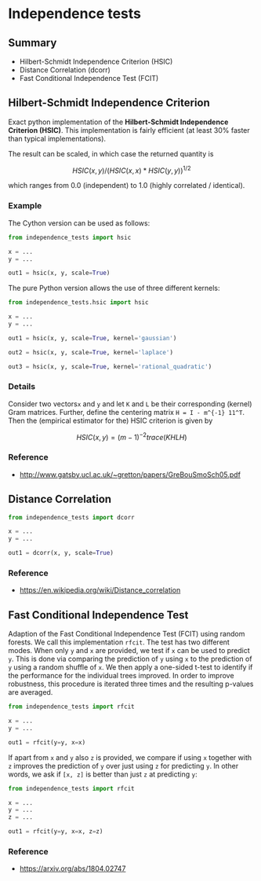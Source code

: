 # Independence tests

## Summary

- Hilbert-Schmidt Independence Criterion (HSIC)
- Distance Correlation (dcorr)
- Fast Conditional Independence Test (FCIT)

## Hilbert-Schmidt Independence Criterion

Exact python implementation of the **Hilbert-Schmidt Independence Criterion (HSIC)**.
This implementation is fairly efficient (at least 30% faster than typical implementations).

The result can be scaled, in which case the returned quantity is

```math
HSIC(x, y) / (HSIC(x, x) * HSIC(y, y))^{1/2}
```

which ranges from 0.0 (independent) to 1.0 (highly correlated / identical).


### Example

The Cython version can be used as follows:

```python
from independence_tests import hsic

x = ...
y = ...

out1 = hsic(x, y, scale=True)
```

The pure Python version allows the use of three different kernels:

```python
from independence_tests.hsic import hsic

x = ...
y = ...

out1 = hsic(x, y, scale=True, kernel='gaussian')

out2 = hsic(x, y, scale=True, kernel='laplace')

out3 = hsic(x, y, scale=True, kernel='rational_quadratic')
```

### Details

Consider two vectors`x` and `y` and let `K` and `L` be their corresponding (kernel) Gram matrices. Further, define the centering matrix `H = I - m^{-1} 11^T`. Then the (empirical estimator for the) HSIC criterion is given by

```math
HSIC(x, y) = (m-1)^{-2} trace(KHLH)
```

### Reference

- http://www.gatsby.ucl.ac.uk/~gretton/papers/GreBouSmoSch05.pdf


## Distance Correlation

```python
from independence_tests import dcorr

x = ...
y = ...

out1 = dcorr(x, y, scale=True)
```

### Reference

- https://en.wikipedia.org/wiki/Distance_correlation


## Fast Conditional Independence Test

Adaption of the Fast Conditional Independence Test (FCIT) using random forests.
We call this implementation ``rfcit``.
The test has two different modes. When only ``y`` and ``x`` are provided, we test if
``x`` can be used to predict ``y``. This is done via comparing the prediction of ``y`` using ``x`` to
the prediction of ``y`` using a random shuffle of ``x``. We then apply a one-sided t-test to identify if the performance
for the individual trees improved. In order to improve robustness, this procedure is iterated three times and
the resulting p-values are averaged.

```python
from independence_tests import rfcit

x = ...
y = ...

out1 = rfcit(y=y, x=x)
```

If apart from ``x`` and ``y`` also ``z`` is provided, we compare if using ``x`` together with ``z`` improves the
prediction of ``y`` over just using ``z`` for predicting ``y``. In other words, we ask if ``[x, z]`` is better
than just ``z`` at predicting ``y``:

```python
from independence_tests import rfcit

x = ...
y = ...
z = ...

out1 = rfcit(y=y, x=x, z=z)
````

### Reference

- https://arxiv.org/abs/1804.02747